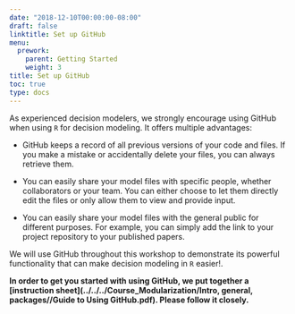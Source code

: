 ```yaml
---
date: "2018-12-10T00:00:00-08:00"
draft: false
linktitle: Set up GitHub
menu:
  prework:
    parent: Getting Started
    weight: 3
title: Set up GitHub
toc: true
type: docs
---
```


As experienced decision modelers, we strongly encourage using GitHub when using `R` for decision modeling. It offers multiple advantages:

- GitHub keeps a record of all previous versions of your code and files. If you make a mistake or accidentally delete your files, you can always retrieve them.

- You can easily share your model files with specific people, whether collaborators or your team. You can either choose to let them directly edit the files or only allow them to view and provide input. 

- You can easily share your model files with the general public for different purposes. For example, you can simply add the link to your project repository to your published papers.

We will use GitHub throughout this workshop to demonstrate its powerful functionality that can make decision modeling in `R` easier!.

**In order to get you started with using GitHub, we put together a [instruction sheet](../../../Course_Modularization/Intro, general, packages//Guide to Using GitHub.pdf). Please follow it closely.**





